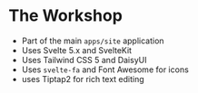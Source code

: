 # The Workshop

- Part of the main `apps/site` application
- Uses Svelte 5.x and SvelteKit
- Uses Tailwind CSS 5 and DaisyUI
- Uses `svelte-fa` and Font Awesome for icons
- uses Tiptap2 for rich text editing